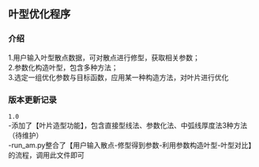 ## 叶型优化程序

### 介绍
1.用户输入叶型散点数据，可对散点进行修型，获取相关参数；  
2.参数化构造叶型，包含多种方法；  
3.选定一组优化参数与目标函数，应用某一种构造方法，对叶片进行优化

### 版本更新记录
`1.0`  
-添加了【叶片造型功能】，包含直接型线法、参数化法、中弧线厚度法3种方法（待维护）  
-run_am.py整合了【用户输入散点-修型得到参数-利用参数构造叶型-叶型对比】的流程，调用此文件即可


